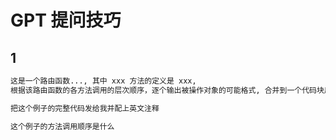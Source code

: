 # GPT 提问技巧

## 1

```bash
这是一个路由函数..., 其中 xxx 方法的定义是 xxx, 
根据该路由函数的各方法调用的层次顺序，逐个输出被操作对象的可能格式, 合并到一个代码块用中文/英文回答我

把这个例子的完整代码发给我并配上英文注释

这个例子的方法调用顺序是什么
```
